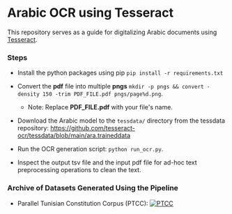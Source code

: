 # Arabic OCR using Tesseract
This repository serves as a guide for digitalizing Arabic documents using [Tesseract](https://github.com/tesseract-ocr/tesseract).

### Steps

- Install the python packages using pip
`pip install -r requirements.txt`

- Convert the **pdf** file into multiple **pngs**
`mkdir -p pngs && convert -density 150 -trim PDF_FILE.pdf pngs/page%d.png`.
  - Note: Replace **PDF_FILE.pdf** with your file's name.
- Download the Arabic model to the `tessdata/` directory from the tessdata repository: https://github.com/tesseract-ocr/tessdata/blob/main/ara.traineddata
- Run the OCR generation script: `python run_ocr.py`.
- Inspect the output tsv file and the input pdf file for ad-hoc text preprocessing operations to clean the text.

### Archive of Datasets Generated Using the Pipeline

- Parallel Tunisian Constitution Corpus (PTCC): [![PTCC](https://img.shields.io/badge/🤗-PTCC%20-yellow.svg)](https://huggingface.co/datasets/AMR-KELEG/PTCC)
